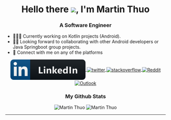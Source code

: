  <h1 align="center">Hello there <img src="https://media.giphy.com/media/hvRJCLFzcasrR4ia7z/giphy.gif" width="25px">, I'm Martin Thuo</h1>
 
 
<h3 align="center">A Software Engineer</h3>

- 👨🏾‍💻 Currently working on Kotlin projects (Android).
- ✌🏾 Looking forward to collaborating with other Android developers or Java Springboot group projects.
- 📡 Connect with me on any of the platforms
 
<!-- <h2 align="center">📡 Connect with me <img src="https://komarev.com/ghpvc/?username=mertoenjosh&label=Profile%20views&color=0e75b6&style=flat" alt="aalhabib001" /></h2> -->

<p align="center">
  <a href="https://www.linkedin.com/in/martin-n-thuo-31b3131a3/">
    <img align="center" src="https://github.com/ryihan/ryihan-material/blob/main/Icon/linkedin.svg" alt="linkedin" />
  </a>
  
  <a href="https://twitter.com/mertoenjosh">
    <img align="center" src="https://github.com/keikomori/icons-badges/blob/master/badges/Twitter/twitter.svg" alt="twitter" />
  </a>
  
  
  <a href="https://stackoverflow.com/users/13045473/martoe3301">
    <img align="center" src="https://github.com/keikomori/icons-badges/blob/master/badges/Stackoverflow/stackoverflow.svg" alt="stackoverflow" />
  </a>
  
  <a href="https://www.reddit.com/user/m_3301">
    <img align="center" src="https://github.com/keikomori/icons-badges/blob/master/badges/Reddit/reddit.svg" alt="Reddit" />
  </a>
  
  <a href="mailto:mertoenjosh@mylife.mku.ac.ke">
    <img align="center" src="https://github.com/keikomori/icons-badges/blob/master/badges/Outlook/outlook.svg" alt="Outlook" />
  </a>  
</p>

<h3 align="center">My Github Stats</h3>

<div align="center">
 <img src="https://github-readme-stats.vercel.app/api?username=mertoenjosh&count_private=true&show_icons=true&theme=dark" alt="Martin Thuo" width="40%" height="50%"/>
 <img src="https://github-readme-streak-stats.herokuapp.com?user=mertoenjosh&theme=dark&date_format=j%20M%5B%20Y%5D" alt="Martin Thuo" width="40%" height="50%"/>
</div>

<hr> 
